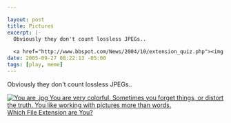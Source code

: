 ```yaml
--- 

layout: post
title: Pictures
excerpt: |-
  Obviously they don't count lossless JPEGs..
  
  <a href="http://www.bbspot.com/News/2004/10/extension_quiz.php"><img src="http://www.bbspot.com/Images/News_Features/2004/10/file_extensions/jpg.jpg" alt="You are .jpg You are very colorful.  Sometimes you forget things, or distort the truth.  You like working with pictures more than words." /><br />Which File Extension are You?</a>
date: 2005-09-27 08:22:13 -05:00
tags: [play, meme]
---
```

Obviously they don't count lossless JPEGs..

<a href="http://www.bbspot.com/News/2004/10/extension_quiz.php"><img src="http://www.bbspot.com/Images/News_Features/2004/10/file_extensions/jpg.jpg" alt="You are .jpg You are very colorful.  Sometimes you forget things, or distort the truth.  You like working with pictures more than words." />
Which File Extension are You?</a>
